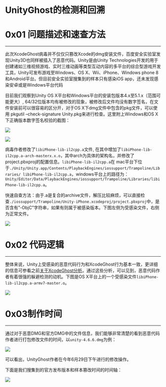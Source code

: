 # UnityGhost的检测和回溯

0x01 问题描述和速查方法
==============

* * *

此次XcodeGhost病毒并不仅仅只篡改Xcode的dmg安装文件，百度安全实验室发现Unity3D也同样被插入了恶意代码。Unity是由Unity Technologies开发的用于创建诸如三维视频游戏、实时三维动画等类型互动内容的多平台的综合型游戏开发工具，Unity可发布游戏至Windows、OS X、Wii、iPhone、Windows phone 8和Android平台。但目前安全实验室搜集到的样本只有感染iOS app，还未发现感染安卓或是Windows平台代码

目前我们观察到Unity OS X平台和Windows平台的安装包版本4.x至5.1.x（范围可能更大）, 64/32位版本均有被修改的现象，被修改后文件均没有数字签名，在文件安装前可以很容易的区分开，对于OS X下dmg文件中包含的pkg文件，可以使用 pkgutil –check-signature Unity.pkg来进行检查。这里附上Windows和OS X下正确版本数字签名校验的截图：

![](http://drops.javaweb.org/uploads/images/ca4fe4084a807d79e04f5fb90665b3695180cfe8.jpg)

![](http://drops.javaweb.org/uploads/images/72ec5b39edcf31644042b7386250dfe75bc41575.jpg)

病毒作者修改了`libiPhone-lib-il2cpp.a`文件, 在其中增加了`libiPhone-lib-il2cpp.a-arch-masterx.x.o`，其中arch为具体的架构名，并修改了project.pbxproj的配置信息。`libiPhone-lib-il2cpp.a`在 mac平台下位于`./Unity/Unity.app/Contents/PlaybackEngines/iossupport/Trampoline/Libraries/ libiPhone-lib-il2cpp.a`，windows平台上的路径为：`Unity/Editor/Data/PlaybackEngines/iossupport/Trampoline/Libraries/libiPhone-lib-il2cpp.a`。

快速自查方法：由于.a是复合的archive文件，解压比较麻烦，可以直接检查`./iossupport/Trampoline/Unity-iPhone.xcodeproj/project.pbxproj`中，是否含有”-ObjC”字符串，如果有则属于被感染版本。下图左侧为受感染文件，右侧为正常文件。

![](http://drops.javaweb.org/uploads/images/a762890a5729e48777936c0a65d86b20222cfd91.jpg)

0x02 代码逻辑
=========

* * *

整体来说，Unity上受感染的恶意代码行为和XcodeGhost行为基本一致，更详细的信息可参看之前[关于XcodeGhost分析](http://drops.wooyun.org/papers/9024)。通过这些分析，可以见到，恶意代码作者有着很强的躲避检测的动机。下图是OS X平台上的一个受感染文件`libiPhone-lib-il2cpp.a-armv7-master.o`。

![](http://drops.javaweb.org/uploads/images/b8a3d91cb046138986fca4ceba3c229099fe442f.jpg)

0x03制作时间
========

* * *

通过对于恶意DMG和官方DMG中的文件信息，我们能够非常清楚的看到恶意代码作者进行打包修改文件的时间，以`unity-4.6.6.dmg`为例：

![](http://drops.javaweb.org/uploads/images/3780b71b106f14a1b5098f4626f5d733c26800cf.jpg)

可以看出，UnityGhost作者在今年6月29日下午进行的修改操作。

下面是我们搜集到的官方发布版本和样本篡改时间的时间轴：

![](http://drops.javaweb.org/uploads/images/9b0288bb244a4afe59e04bfbaa45db418a1cd9f5.jpg)